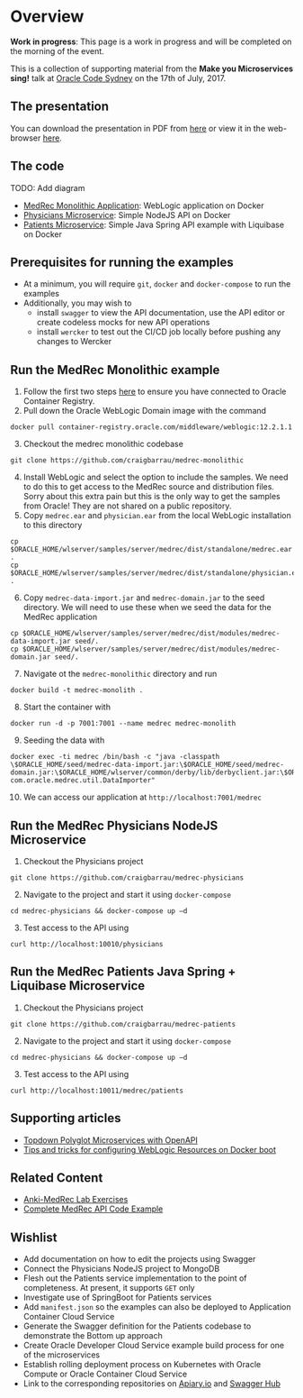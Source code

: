 # Overview

**Work in progress**: This page is a work in progress and will be completed on the morning of the event.

This is a collection of supporting material from the **Make you Microservices sing!** talk at [Oracle Code Sydney](https://developer.oracle.com/code/sydney) on the 17th of July, 2017.

## The presentation

You can download the presentation in PDF from [here](TODOADDLINK) or view it in the web-browser [here](TODOADDLINK).

## The code

TODO: Add diagram

* [MedRec Monolithic Application](TODOADDLINK): WebLogic application on Docker
* [Physicians Microservice](https://github.com/craigbarrau/medrec-physicians): Simple NodeJS API on Docker
* [Patients Microservice](https://github.com/craigbarrau/medrec-patients): Simple Java Spring API example with Liquibase on Docker

## Prerequisites for running the examples

* At a minimum, you will require `git`, `docker` and `docker-compose` to run the examples
* Additionally, you may wish to 
  * install `swagger` to view the API documentation, use the API editor or create codeless mocks for new API operations
  * install `wercker` to test out the CI/CD job locally before pushing any changes to Wercker

## Run the MedRec Monolithic example

1. Follow the first two steps [here](http://blog.rubiconred.com/a-first-look-at-the-oracle-container-registry/) to ensure you have connected to Oracle Container Registry.
2. Pull down the Oracle WebLogic Domain image with the command 
```
docker pull container-registry.oracle.com/middleware/weblogic:12.2.1.1
```
3. Checkout the medrec monolithic codebase
```
git clone https://github.com/craigbarrau/medrec-monolithic
```
4. Install WebLogic and select the option to include the samples. We need to do this to get access to the MedRec source and distribution files. Sorry about this extra pain but this is the only way to get the samples from Oracle! They are not shared on a public repository.
5. Copy `medrec.ear` and `physician.ear` from the local WebLogic installation to this directory
```
cp $ORACLE_HOME/wlserver/samples/server/medrec/dist/standalone/medrec.ear .
cp $ORACLE_HOME/wlserver/samples/server/medrec/dist/standalone/physician.ear .
```
6. Copy `medrec-data-import.jar` and `medrec-domain.jar` to the seed directory. We will need to use these when we seed the data for the MedRec application
```
cp $ORACLE_HOME/wlserver/samples/server/medrec/dist/modules/medrec-data-import.jar seed/.
cp $ORACLE_HOME/wlserver/samples/server/medrec/dist/modules/medrec-domain.jar seed/.
```
7. Navigate ot the `medrec-monolithic` directory and run 
```
docker build -t medrec-monolith .
```
8. Start the container with
```
docker run -d -p 7001:7001 --name medrec medrec-monolith 
```
9. Seeding the data with
```
docker exec -ti medrec /bin/bash -c "java -classpath \$ORACLE_HOME/seed/medrec-data-import.jar:\$ORACLE_HOME/seed/medrec-domain.jar:\$ORACLE_HOME/wlserver/common/derby/lib/derbyclient.jar:\$ORACLE_HOME/wlserver/server/lib/weblogic.jar com.oracle.medrec.util.DataImporter"
```
10. We can access our application at `http://localhost:7001/medrec`

## Run the MedRec Physicians NodeJS Microservice

1. Checkout the Physicians project
```
git clone https://github.com/craigbarrau/medrec-physicians
```
2. Navigate to the project and start it using `docker-compose`
```
cd medrec-physicians && docker-compose up –d
```
3. Test access to the API using
```
curl http://localhost:10010/physicians
```

## Run the MedRec Patients Java Spring + Liquibase Microservice

1. Checkout the Physicians project
```
git clone https://github.com/craigbarrau/medrec-patients
```
2. Navigate to the project and start it using `docker-compose`
```
cd medrec-physicians && docker-compose up –d
```
3. Test access to the API using
```
curl http://localhost:10011/medrec/patients
```

## Supporting articles

* [Topdown Polyglot Microservices with OpenAPI](TODOADDLINK)
* [Tips and tricks for configuring WebLogic Resources on Docker boot](http://blog.rubiconred.com/tips-and-tricks-for-configuring-weblogic-resources-on-docker-boot)

## Related Content

* [Anki-MedRec Lab Exercises](https://barackd222.github.io/)
* [Complete MedRec API Code Example](https://github.com/barackd222/ankimedrec-apis)

## Wishlist

* Add documentation on how to edit the projects using Swagger
* Connect the Physicians NodeJS project to MongoDB
* Flesh out the Patients service implementation to the point of completeness. At present, it supports `GET` only
* Investigate use of SpringBoot for Patients services
* Add `manifest.json` so the examples can also be deployed to Application Container Cloud Service
* Generate the Swagger definition for the Patients codebase to demonstrate the Bottom up approach
* Create Oracle Developer Cloud Service example build process for one of the microservices
* Establish rolling deployment process on Kubernetes with Oracle Compute or Oracle Container Cloud Service
* Link to the corresponding repositories on [Apiary.io](https://apiary.io) and [Swagger Hub](https://app.swaggerhub.com/)

